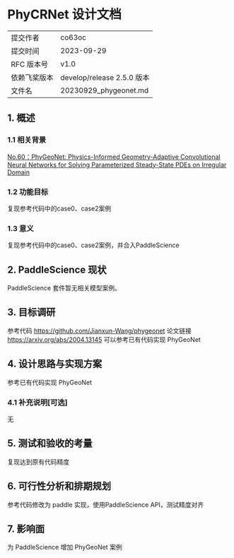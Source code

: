 # PhyCRNet 设计文档

|              |                    |
| ------------ | -----------------  |
| 提交作者      |      co63oc              |
| 提交时间      |       2023-09-29   |
| RFC 版本号    | v1.0               |
| 依赖飞桨版本  | develop/release 2.5.0 版本        |
| 文件名        | 20230929_phygeonet.md             |

## 1. 概述

### 1.1 相关背景

[No.60：PhyGeoNet: Physics-Informed Geometry-Adaptive Convolutional Neural Networks for Solving Parameterized Steady-State PDEs on Irregular Domain](https://github.com/PaddlePaddle/community/blob/master/hackathon/hackathon_5th/%E3%80%90PaddlePaddle%20Hackathon%205th%E3%80%91%E5%BC%80%E6%BA%90%E8%B4%A1%E7%8C%AE%E4%B8%AA%E4%BA%BA%E6%8C%91%E6%88%98%E8%B5%9B%E7%A7%91%E5%AD%A6%E8%AE%A1%E7%AE%97%E4%BB%BB%E5%8A%A1%E5%90%88%E9%9B%86.md#no60phygeonet-physics-informed-geometry-adaptive-convolutional-neural-networks-for-solving-parameterized-steady-state-pdes-on-irregular-domain)

### 1.2 功能目标

复现参考代码中的case0、case2案例

### 1.3 意义

复现参考代码中的case0、case2案例，并合入PaddleScience

## 2. PaddleScience 现状

PaddleScience 套件暂无相关模型案例。

## 3. 目标调研

参考代码 https://github.com/Jianxun-Wang/phygeonet
论文链接 https://arxiv.org/abs/2004.13145
可以参考已有代码实现 PhyGeoNet

## 4. 设计思路与实现方案

参考已有代码实现 PhyGeoNet

### 4.1 补充说明[可选]

无

## 5. 测试和验收的考量

复现达到原有代码精度

## 6. 可行性分析和排期规划

参考代码修改为 paddle 实现，使用PaddleScience API，测试精度对齐

## 7. 影响面

为 PaddleScience 增加 PhyGeoNet 案例
